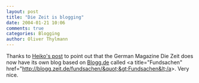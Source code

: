 ```yaml
---
layout: post
title: "Die Zeit is blogging"
date: 2004-01-21 10:06
comments: true
categories: Blogging
author: Oliver Thylmann
---
```



Thanks to [Heiko's post](http://www.hebig.com/archives/001864.shtml) to point out that the German Magazine Die Zeit does now have its own blog based on [Blogg.de](http://www.blogg.de/) called &lt;a title=&quot;Fundsachen&quot; href=&quot;http://blogg.zeit.de/fundsachen/&quot;&gt;Fundsachen&lt;/a&gt;. Very nice.


